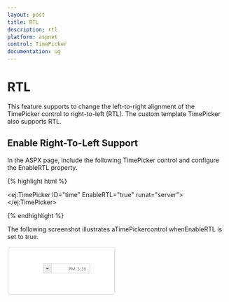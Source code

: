 ```yaml
---
layout: post
title: RTL
description: rtl
platform: aspnet
control: TimePicker
documentation: ug
---
```


# RTL

This feature supports to change the left-to-right alignment of the TimePicker control to right-to-left (RTL). The custom template TimePicker also supports RTL.

## Enable Right-To-Left Support

In the ASPX page, include the following TimePicker control and configure the EnableRTL property.

{% highlight html %}



<ej:TimePicker ID="time" EnableRTL="true" runat="server"></ej:TimePicker>



{% endhighlight %}

The following screenshot illustrates aTimePickercontrol whenEnableRTL is set to true.



 ![](RTL_images/RTL_img1.png) 



